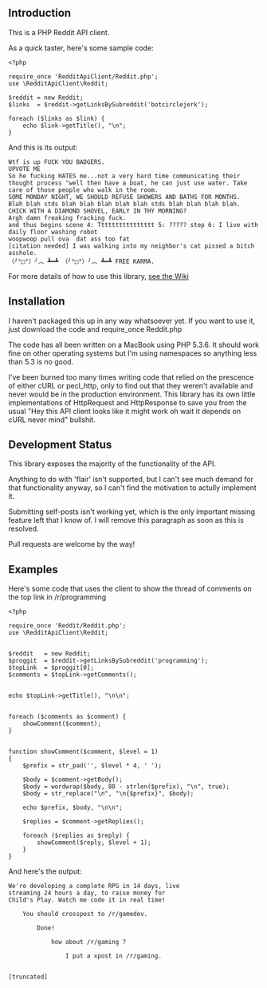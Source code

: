 Introduction
------------

This is a PHP Reddit API client.


As a quick taster, here's some sample code:

    <?php
    
    require_once 'RedditApiClient/Reddit.php';
    use \RedditApiClient\Reddit;
    
    $reddit = new Reddit;
    $links  = $reddit->getLinksBySubreddit('botcirclejerk');
    
    foreach ($links as $link) {
        echo $link->getTitle(), "\n";
    }

And this is its output:

    Wtf is up FUCK YOU BADGERS.
    UPVOTE ME
    So he fucking HATES me...not a very hard time communicating their thought process "well then have a boat, he can just use water. Take care of those people who walk in the room.
    SOME MONDAY NIGHT, WE SHOULD REFUSE SHOWERS AND BATHS FOR MONTHS.
    Blah blah stds blah blah blah blah blah stds blah blah blah blah.
    CHICK WITH A DIAMOND SHOVEL, EARLY IN THY MORNING?
    Argh damn freaking fracking fuck.
    and thus begins scene 4: Tttttttttttttttt 5: ????? step 6: I live with daily floor washing robot
    woopwoop pull ova  dat ass too fat
    [citation needed] I was walking into my neighbor's cat pissed a bitch asshole. 
    （╯°□°）╯︵ ┻━┻ （╯°□°）╯︵ ┻━┻ FREE KARMA.

For more details of how to use this library, [see the Wiki](https://github.com/henry-smith/Reddit-API-Client/wiki)

Installation
------------

I haven't packaged this up in any way whatsoever yet. If you want to use it,
just download the code and require_once Reddit.php

The code has all been written on a MacBook using PHP 5.3.6. It should work fine
on other operating systems but I'm using namespaces so anything less than 5.3
is no good.

I've been burned too many times writing code that relied on the prescence of
either cURL or pecl_http, only to find out that they weren't available and
never would be in the production environment. This library has its own
little implementations of HttpRequest and HttpResponse to save you from the
usual "Hey this API client looks like it might work oh wait it depends on cURL
never mind" bullshit.


Development Status
------------------

This library exposes the majority of the functionality of the API.

Anything to do with 'flair' isn't supported, but I can't see much demand for
that functionality anyway, so I can't find the motivation to actully implement
it.

Submitting self-posts isn't working yet, which is the only important missing
feature left that I know of. I will remove this paragraph as soon as this is
resolved.

Pull requests are welcome by the way!


Examples
--------

Here's some code that uses the client to show the thread of comments on the top
link in /r/programming

    <?php
    
    require_once 'Reddit/Reddit.php';
    use \RedditApiClient\Reddit;
    
    
    $reddit   = new Reddit;
    $proggit  = $reddit->getLinksBySubreddit('programming');
    $topLink  = $proggit[0];
    $comments = $topLink->getComments();
    
    
    echo $topLink->getTitle(), "\n\n";
    
    
    foreach ($comments as $comment) {
    	showComment($comment);
    }
    
    
    function showComment($comment, $level = 1)
    {
    	$prefix = str_pad('', $level * 4, ' ');
    
    	$body = $comment->getBody();
    	$body = wordwrap($body, 80 - strlen($prefix), "\n", true);
    	$body = str_replace("\n", "\n{$prefix}", $body);
    
    	echo $prefix, $body, "\n\n";
    
    	$replies = $comment->getReplies();
    
    	foreach ($replies as $reply) {
    		showComment($reply, $level + 1);
    	}
    }

And here's the output:

    We're developing a complete RPG in 14 days, live 
    streaming 24 hours a day, to raise money for 
    Child's Play. Watch me code it in real time!
    
        You should crosspost to /r/gamedev.
    
            Done!
    
                how about /r/gaming ?
    
                    I put a xpost in /r/gaming.
                    

    [truncated]




